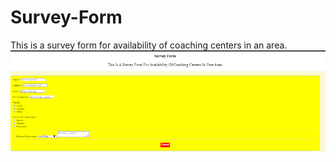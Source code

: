 # Survey-Form
This is a survey form for availability of coaching centers in an area.
![alt text](https://github.com/sadankhan/Survey-Form/blob/master/Screenshot%20(54).png)
